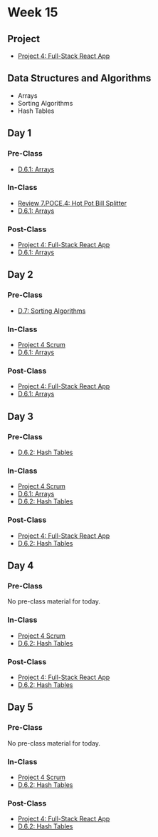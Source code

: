 # Week 15

## Project

* [Project 4: Full-Stack React App](../../projects/project-4-full-stack-react-app.md)

## Data Structures and Algorithms

* Arrays
* Sorting Algorithms
* Hash Tables

## Day 1

### Pre-Class

* [D.6.1: Arrays](../../data-structures-and-algorithms/d.6-data-structures/d.6.1-arrays.md)

### In-Class

* [Review 7.POCE.4: Hot Pot Bill Splitter](../../course-logistics/course-methodology.md#peer-code-review)
* [D.6.1: Arrays](../../data-structures-and-algorithms/d.6-data-structures/d.6.1-arrays.md)

### Post-Class

* [Project 4: Full-Stack React App](../../projects/project-4-full-stack-react-app.md)
* [D.6.1: Arrays](../../data-structures-and-algorithms/d.6-data-structures/d.6.1-arrays.md)

## Day 2

### Pre-Class

* [D.7: Sorting Algorithms](../../data-structures-and-algorithms/d.7-sorting-algorithms.md)

### In-Class

* [Project 4 Scrum](../../course-logistics/course-methodology.md#project-scrums)
* [D.6.1: Arrays](../../data-structures-and-algorithms/d.6-data-structures/d.6.1-arrays.md)

### Post-Class

* [Project 4: Full-Stack React App](../../projects/project-4-full-stack-react-app.md)
* [D.6.1: Arrays](../../data-structures-and-algorithms/d.6-data-structures/d.6.1-arrays.md)

## Day 3

### Pre-Class

* [D.6.2: Hash Tables](../../data-structures-and-algorithms/d.6-data-structures/d.6.2-hash-tables.md)

### In-Class

* [Project 4 Scrum](../../course-logistics/course-methodology.md#project-scrums)
* [D.6.1: Arrays](../../data-structures-and-algorithms/d.6-data-structures/d.6.1-arrays.md)
* [D.6.2: Hash Tables](../../data-structures-and-algorithms/d.6-data-structures/d.6.2-hash-tables.md)

### Post-Class

* [Project 4: Full-Stack React App](../../projects/project-4-full-stack-react-app.md)
* [D.6.2: Hash Tables](../../data-structures-and-algorithms/d.6-data-structures/d.6.2-hash-tables.md)

## Day 4

### Pre-Class

No pre-class material for today.

### In-Class

* [Project 4 Scrum](../../course-logistics/course-methodology.md#project-scrums)
* [D.6.2: Hash Tables](../../data-structures-and-algorithms/d.6-data-structures/d.6.2-hash-tables.md)

### Post-Class

* [Project 4: Full-Stack React App](../../projects/project-4-full-stack-react-app.md)
* [D.6.2: Hash Tables](../../data-structures-and-algorithms/d.6-data-structures/d.6.2-hash-tables.md)

## Day 5

### Pre-Class

No pre-class material for today.

### In-Class

* [Project 4 Scrum](../../course-logistics/course-methodology.md#project-scrums)
* [D.6.2: Hash Tables](../../data-structures-and-algorithms/d.6-data-structures/d.6.2-hash-tables.md)

### Post-Class

* [Project 4: Full-Stack React App](../../projects/project-4-full-stack-react-app.md)
* [D.6.2: Hash Tables](../../data-structures-and-algorithms/d.6-data-structures/d.6.2-hash-tables.md)

